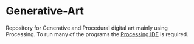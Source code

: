 # Generative-Art

Repository for Generative and Procedural digital art mainly using Processing. To run many of the programs the [Processing IDE](https://processing.org/download/) is required. 
